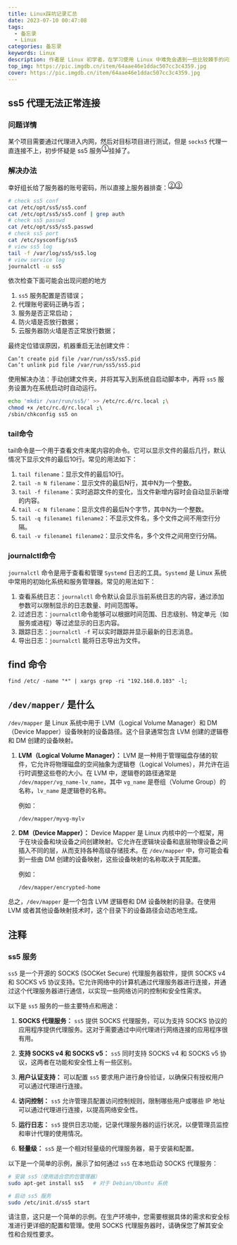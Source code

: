 ```yaml
---
title: Linux踩坑记录汇总
date: 2023-07-10 00:47:08
tags:
  - 备忘录
  - Linux
categories: 备忘录
keywords: Linux
description: 作者是 Linux 初学者，在学习使用 Linux 中难免会遇到一些比较棘手的问题，因此汇总起来方便查阅以及防止忘记，其中包含了 ss5 代理无法正常连接等问题。这篇文章会长期更新。
top_img: https://pic.imgdb.cn/item/64aae46e1ddac507cc3c4359.jpg
cover: https://pic.imgdb.cn/item/64aae46e1ddac507cc3c4359.jpg
---
```


## ss5 代理无法正常连接

### 问题详情

某个项目需要通过代理进入内网，然后对目标项目进行测试，但是 `socks5`  代理一直连接不上，初步怀疑是 ss5 服务<sup>[①](#ss5-服务)</sup>挂掉了。

### 解决办法

幸好组长给了服务器的账号密码，所以直接上服务器排查：<sup>[②](#tail命令)</sup><sup>[③](#journalctl命令)</sup>

```bash
# check ss5 conf
cat /etc/opt/ss5/ss5.conf
cat /etc/opt/ss5/ss5.conf | grep auth
# check ss5 passwd
cat /etc/opt/ss5/ss5.passwd
# check ss5 port
cat /etc/sysconfig/ss5
# view ss5 log
tail -f /var/log/ss5/ss5.log
# view service log
journalctl -u ss5
```

依次检查下面可能会出现问题的地方

1. `ss5` 服务配置是否错误；
2. 代理账号密码正确与否；
3. 服务是否正常启动；
4. 防火墙是否放行数据；
5. 云服务器防火墙是否正常放行数据；

最终定位错误原因，机器重启无法创建文件：

```
Can’t create pid file /var/run/ss5/ss5.pid
Can’t unlink pid file /var/run/ss5/ss5.pid
```

使用解决办法：手动创建文件夹，并将其写入到系统自启动脚本中，再将 `ss5` 服务设置为在系统启动时自动运行。

```bash
echo 'mkdir /var/run/ss5/' >> /etc/rc.d/rc.local ;\
chmod +x /etc/rc.d/rc.local ;\ 
/sbin/chkconfig ss5 on
```


### tail命令

tail命令是一个用于查看文件末尾内容的命令。它可以显示文件的最后几行，默认情况下显示文件的最后10行。常见的用法如下：

1. `tail filename`：显示文件的最后10行。
2. `tail -n N filename`：显示文件的最后N行，其中N为一个整数。
3. `tail -f filename`：实时追踪文件的变化，当文件新增内容时会自动显示新增的内容。
4. `tail -c N filename`：显示文件的最后N个字节，其中N为一个整数。
5. `tail -q filename1 filename2`：不显示文件名，多个文件之间不用空行分隔。
6. `tail -v filename1 filename2`：显示文件名，多个文件之间用空行分隔。

### journalctl命令

`journalctl` 命令是用于查看和管理 `Systemd` 日志的工具。`Systemd` 是 Linux 系统中常用的初始化系统和服务管理器。常见的用法如下：

1. 查看系统日志：`journalctl` 命令默认会显示当前系统日志的内容，通过添加参数可以限制显示的日志数量、时间范围等。
2. 过滤日志：`journalctl`命令能够可以根据时间范围、日志级别、特定单元（如服务或进程）等过滤显示的日志内容。
3. 跟踪日志：`journalctl -f` 可以实时跟踪并显示最新的日志消息。
4. 导出日志：`journalctl` 能将日志导出为文件。

## find 命令

```
find /etc/ -name "*" | xargs grep -ri "192.168.0.103" -l;
```
## `/dev/mapper/` 是什么

`/dev/mapper` 是 Linux 系统中用于 LVM（Logical Volume Manager）和 DM（Device Mapper）设备映射的设备路径。这个目录通常包含 LVM 创建的逻辑卷和 DM 创建的设备映射。

1. **LVM（Logical Volume Manager）：** LVM 是一种用于管理磁盘存储的软件，它允许将物理磁盘的空间抽象为逻辑卷（Logical Volumes），并允许在运行时调整这些卷的大小。在 LVM 中，逻辑卷的路径通常是 `/dev/mapper/vg_name-lv_name`，其中 `vg_name` 是卷组（Volume Group）的名称，`lv_name` 是逻辑卷的名称。

   例如：
   ```plaintext
   /dev/mapper/myvg-mylv
   ```

2. **DM（Device Mapper）：** Device Mapper 是 Linux 内核中的一个框架，用于在块设备和块设备之间创建映射。它允许在逻辑块设备和底层物理设备之间插入不同的层，从而支持各种高级存储技术。在 `/dev/mapper` 中，你可能会看到一些由 DM 创建的设备映射，这些设备映射的名称取决于其配置。

   例如：
   ```plaintext
   /dev/mapper/encrypted-home
   ```

总之，`/dev/mapper` 是一个包含 LVM 逻辑卷和 DM 设备映射的目录。在使用 LVM 或者其他设备映射技术时，这个目录下的设备路径会动态地生成。


## 注释

### ss5 服务

`ss5` 是一个开源的 SOCKS (SOCKet Secure) 代理服务器软件，提供 SOCKS v4 和 SOCKS v5 协议支持。它允许网络中的计算机通过代理服务器进行连接，并通过这个代理服务器进行通信，以实现一些网络访问的控制和安全性需求。

以下是 `ss5` 服务的一些主要特点和用途：

1. **SOCKS 代理服务：** `ss5` 提供 SOCKS 代理服务，可以为支持 SOCKS 协议的应用程序提供代理服务。这对于需要通过中间代理进行网络连接的应用程序很有用。

2. **支持 SOCKS v4 和 SOCKS v5：** `ss5` 同时支持 SOCKS v4 和 SOCKS v5 协议，这两者在功能和安全性上有一些区别。

3. **用户认证支持：** 可以配置 `ss5` 要求用户进行身份验证，以确保只有授权用户可以通过代理进行连接。

4. **访问控制：** `ss5` 允许管理员配置访问控制规则，限制哪些用户或哪些 IP 地址可以通过代理进行连接，以提高网络安全性。

5. **运行日志：** `ss5` 提供日志功能，记录代理服务器的运行状况，以便管理员监控和审计代理的使用情况。

6. **轻量级：** `ss5` 是一个相对轻量级的代理服务器，易于安装和配置。

以下是一个简单的示例，展示了如何通过 `ss5` 在本地启动 SOCKS 代理服务：

```bash
# 安装 ss5（使用适合您的包管理器）
sudo apt-get install ss5   # 对于 Debian/Ubuntu 系统

# 启动 ss5 服务
sudo /etc/init.d/ss5 start
```

请注意，这只是一个简单的示例。在生产环境中，您需要根据具体的需求和安全标准进行更详细的配置和管理。使用 SOCKS 代理服务器时，请确保您了解其安全性和合规性要求。
